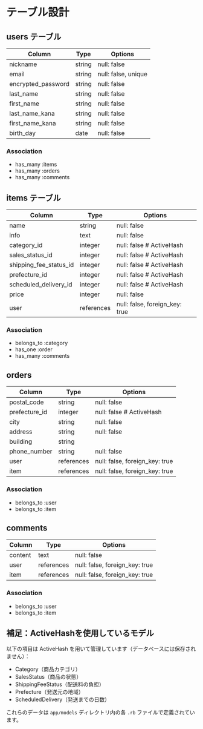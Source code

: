 # テーブル設計

## users テーブル

| Column             | Type    | Options             |
| ------------------ | ------- | ------------------- |
| nickname           | string  | null: false         |
| email              | string  | null: false, unique |
| encrypted_password | string  | null: false         |
| last_name          | string  | null: false         |
| first_name         | string  | null: false         |
| last_name_kana     | string  | null: false         |
| first_name_kana    | string  | null: false         |
| birth_day          | date    | null: false         |

### Association

- has_many :items
- has_many :orders
- has_many :comments

## items テーブル

| Column                 | Type       | Options                        |
| ---------------------- | ---------- | ------------------------------ |
| name                   | string     | null: false                    |
| info                   | text       | null: false                    |
| category_id            | integer    | null: false # ActiveHash       |
| sales_status_id        | integer    | null: false # ActiveHash       |
| shipping_fee_status_id | integer    | null: false # ActiveHash       |
| prefecture_id          | integer    | null: false # ActiveHash       |
| scheduled_delivery_id  | integer    | null: false # ActiveHash       |
| price                  | integer    | null: false                    |
| user                   | references | null: false, foreign_key: true |

### Association

- belongs_to :category
- has_one :order
- has_many :comments

## orders

| Column        | Type       | Options                        |
| ------------- | ---------- | ------------------------------ |
| postal_code   | string     | null: false                    |
| prefecture_id | integer    | null: false # ActiveHash       |
| city          | string     | null: false                    |
| address       | string     | null: false                    |
| building      | string     |                                |
| phone_number  | string     | null: false                    |
| user          | references | null: false, foreign_key: true |
| item          | references | null: false, foreign_key: true |

### Association

- belongs_to :user
- belongs_to :item

## comments

| Column  | Type       | Options                        |
| ------- | ---------- | ------------------------------ |
| content | text       | null: false                    |
| user    | references | null: false, foreign_key: true |
| item    | references | null: false, foreign_key: true |

### Association

- belongs_to :user
- belongs_to :item

## 補足：ActiveHashを使用しているモデル

以下の項目は ActiveHash を用いて管理しています（データベースには保存されません）：

- Category（商品カテゴリ）
- SalesStatus（商品の状態）
- ShippingFeeStatus（配送料の負担）
- Prefecture（発送元の地域）
- ScheduledDelivery（発送までの日数）

これらのデータは `app/models` ディレクトリ内の各 `.rb` ファイルで定義されています。